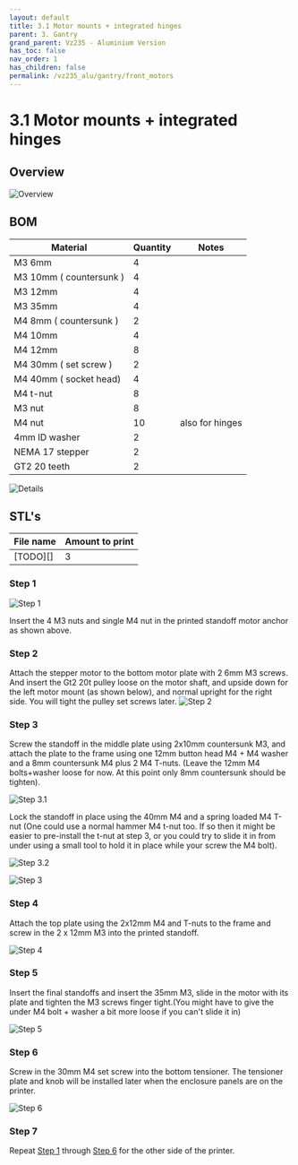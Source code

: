 ```yaml
---
layout: default
title: 3.1 Motor mounts + integrated hinges
parent: 3. Gantry
grand_parent: Vz235 - Aluminium Version
has_toc: false
nav_order: 1
has_children: false
permalink: /vz235_alu/gantry/front_motors
---
```


# 3.1 Motor mounts + integrated hinges

## Overview

![Overview](../../assets/images/manual/vz235_alu/gantry/front_motors/overview.png)

## BOM

| Material                | Quantity | Notes           |
| ----------------------- | -------- | --------------- |
| M3 6mm                  | 4        |                 |
| M3 10mm ( countersunk ) | 4        |                 |
| M3 12mm                 | 4        |                 |
| M3 35mm                 | 4        |                 |
| M4 8mm ( countersunk )  | 2        |                 |
| M4 10mm                 | 4        |                 |
| M4 12mm                 | 8        |                 |
| M4 30mm ( set screw )   | 2        |                 |
| M4 40mm ( socket head)  | 4        |                 |
| M4 t-nut                | 8        |                 |
| M3 nut                  | 8        |                 |
| M4 nut                  | 10       | also for hinges |
| 4mm ID washer           | 2        |                 |
| NEMA 17 stepper         | 2        |                 |
| GT2 20 teeth            | 2        |                 |

![Details](../../assets/images/manual/vz235_alu/gantry/front_motors/details.png)

## STL's

| File name | Amount to print |
| --------- | --------------- |
| [TODO][]  | 3               |

### Step 1

![Step 1](../../assets/images/manual/vz235_alu/gantry/front_motors/step1.png)

Insert the 4 M3 nuts and single M4 nut in the printed standoff motor anchor as shown above.

### Step 2

Attach the stepper motor to the bottom motor plate with 2 6mm M3 screws. And insert the Gt2 20t pulley loose on the motor shaft, and upside down for the left motor mount (as shown below), and normal upright for the right side. You will tight the pulley set screws later.
![Step 2](../../assets/images/manual/vz235_alu/gantry/front_motors/step2.png)

### Step 3

Screw the standoff in the middle plate using 2x10mm countersunk M3, and attach the plate to the frame using one 12mm button head M4 + M4 washer and a 8mm countersunk M4 plus 2 M4 T-nuts. (Leave the 12mm M4 bolts+washer loose for now. At this point only 8mm countersunk should be tighten).

![Step 3.1](../../assets/images/manual/vz235_alu/gantry/front_motors/step3.1.png)

Lock the standoff in place using the 40mm M4 and a spring loaded M4 T-nut (One could use a normal hammer M4 t-nut too. If so then it might be easier to pre-install the t-nut at step 3, or you could try to slide it in from under using a small tool to hold it in place while your screw the M4 bolt).

![Step 3.2](../../assets/images/manual/vz235_alu/gantry/front_motors/step3.2.png)

![Step 3](../../assets/images/manual/vz235_alu/gantry/front_motors/step3.png)

### Step 4

Attach the top plate using the 2x12mm M4 and T-nuts to the frame and screw in the 2 x 12mm M3 into the printed standoff.

![Step 4](../../assets/images/manual/vz235_alu/gantry/front_motors/step4.png)

### Step 5

Insert the final standoffs and insert the 35mm M3, slide in the motor with its plate and tighten the M3 screws finger tight.(You might have to give the under M4 bolt + washer a bit more loose if you can't slide it in)

![Step 5](../../assets/images/manual/vz235_alu/gantry/front_motors/step5.png)

### Step 6

Screw in the 30mm M4 set screw into the bottom tensioner. The tensioner plate and knob will be installed later when the enclosure panels are on the printer.

![Step 6](../../assets/images/manual/vz235_alu/gantry/front_motors/step6.png)

### Step 7

Repeat [Step 1](#step-1) through [Step 6](#step-6) for the other side of the printer.
